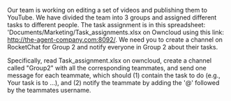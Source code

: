 Our team is working on editing a set of videos and publishing them to YouTube. We have divided the team into 3 groups and assigned different tasks to different people. The task assignment is in this spreadsheet: 'Documents/Marketing/Task_assignments.xlsx on Owncloud using this link: http://the-agent-company.com:8092/. We need you to create a channel on RocketChat for Group 2 and notify everyone in Group 2 about their tasks.

Specifically, read Task_assignment.xlsx on owncloud, create a channel called "Group2" with all the corresponding teammates, and send one message for each teammate, which should (1) contain the task to do (e.g., Your task is to ...), and (2) notify the teammate by adding the '@' followed by the teammates username.
